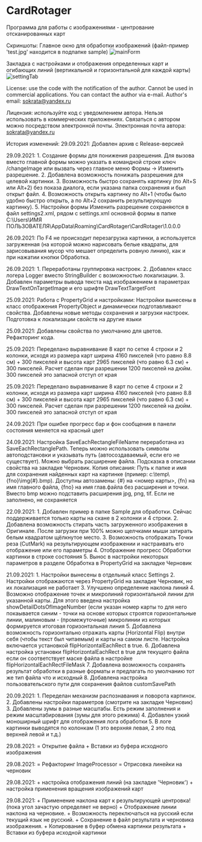 # CardRotager
Программа для работы с изображениями - центрование отсканированных карт

Скриншоты: Главное окно для обработки изображений (файл-пример 'test.jpg' находится в подпапке sample)
![mainForm](https://user-images.githubusercontent.com/17400519/135347407-edb79c62-1d04-43e7-a40d-39387d920bf8.jpg)

Закладка с настройками и отображения определенных карт и огибающих линий (вертикальной и горизонтальной для каждой карты)
![settingTab](https://user-images.githubusercontent.com/17400519/135347426-149e0339-66f7-4803-be03-36e8120002a1.jpg)


﻿License: use the code with the notification of the author. Cannot be used in commercial applications. You can contact the author via e-mail. Author's email: sokrata@yandex.ru
  
Лицензия: используйте код с уведомлением автора. Нельзя использовать в коммерческих приложениях. Связаться с автором можно посредством электронной почты. Электронная почта автора: sokrata@yandex.ru

История изменений:
29.09.2021: Добавлен архив с Release-версией

29.09.2021: 1. Создание формы для понижения разрешения. Для вызова вместо главной формы можно указать в командной строке ключ /changeImage или вызвать через главное меню Формы -> Изменить разрешение. 
2. Добавлена возможность понижать разрешения для целевой картинки. 
3. Возможность быстро сохранять картинку (по Alt+S или Alt+2) без показа диалога, если указана папка сохранения и был открыт файл. 
4. Возможность открыть картинку по Alt+1 (чтобы было удобно быстро открыть, а по Alt+2 сохранить результирующую картинку). 
5. Настройки формы Изменить разрешение сохраняются в файл settings2.xml, рядом с settings.xml основной формы в папке C:\Users\ИМЯ ПОЛЬЗОВАТЕЛЯ\AppData\Roaming\CardRotager\CardRotager\1.0.0.0

26.09.2021: По F4 не происходит перезагрузка картинки, а используется загруженная (на которой можно нарисовать белые квадраты, для зарисовывания мусор что мешает определить ровную линию), как и при нажатии кнопки Обработка.

26.09.2021: 1. Переработаны группировка настроек. 
2. Добавлен класс логера Logger вместо StringBuilder с возможностью локализации. 
3. Добавлен параметры вывода текста над изображением в параметрах DrawTextOnTargetImage и его шрифте DrawTextTargetFont

25.09.2021: Работа с PropertyGrid и настройками: Настройки вынесены в класс отображения PropertyObject и динамически подготавливают свойства. Добавлены новые методы сохранения и загрузки настроек. Подготовка к локализации свойств на другие языки

25.09.2021: Добавлены свойства по умолчанию для цветов. Рефакторинг кода.

25.09.2021: Переделано выравнивание 8 карт по сетке 4 строки и 2 колонки, исходя из размера карт ширина 4160 пикселей (что равно 8.8 см) + 300 пикселей и высота карт 2965 пикселей (что равно 6.3 см) + 300 пикселей. Расчет сделан при разрешении 1200 пикселей на дюйм. 300 пикселей это запасной отступ от края

25.09.2021: Переделано выравнивание 8 карт по сетке 4 строки и 2 колонки, исходя из размера карт ширина 4160 пикселей (что равно 8.8 см) + 300 пикселей и высота карт 2965 пикселей (что равно 6.3 см) + 300 пикселей. Расчет сделан при разрешении 1200 пикселей на дюйм. 300 пикселей это запасной отступ от края

24.09.2021: При ошибке прогресс бар и фон сообщения в панели состояния меняется на красный цвет

24.09.2021: Настройка SaveEachRectangleFileName переработана из SaveEachRectanglePath. Теперь можно использовать символы автоподстановки и указывать путь (автосоздаваемый, если его не существует). Можно выбрать расширение файла. Подсказка в описании свойства на закладке Черновик. Копия описания: Путь к папке и имя для сохранения найденных карт на картинке (пример: c:\\temp\\{fno}\\img{#}.bmp). Доступны автозамены: {#} на <номер карты>, {fn} на имя главного файла, {fno} на имя глав.файла без расширения и точки. Вместо bmp можно подставить расширения jpg, png, tif. Если не заполнено, не сохраняется

22.09.2021: 1. Добавлен пример в папке Sample для обработки. Сейчас поддерживается только карты на скане в 2 колонки и 4 строки. 
2. Добавлена возможность стирать часть загруженного изображения в Оригинале. После загрузки при 100% можно щелчками мыши затирать белым квадратом щёлкнутое место. 
3. Возможность отображать Точки реза (CutMark) на результирующем изображении и настраивать его отображение или его параметры 
4. Отображение прогресс Обработки картинки в строке состояния 
5. Вынос в настройки некоторых параметров в разделе Обработка в PropertyGrid на закладке Черновик

21.09.2021: 1. Настройки вынесены в отдельный класс Settings 
2. Настройки отображаются через PropertyGrid на закладке Черновик, но их локализация не работает 
3. Улучшено определение наклона линий
4. Возможно отображение точек и микролиний горизонтальной линии для указанной карты. Для этого введена настройка showDetailDotsOfImageNumber (если указан номер карты то для него покаывается синим - точки на основе которых строятся горизонтальные линии, малиновым - (промежуточные) микролинии из которых формируется итоговая горизонтальная линия 
5. Добавлена возможность горизонтально отражать карты (Horizontal Flip) внутри себя (чтобы текст был читаемым) и карты на самом листе. Настройка включается установкой flipHorizontalEachRect в true. 
6. Добавлена настройка установки flipHorizontalEachRect в true для текущего файла если он соответствует маске файла  в настройке flipHorizontalEachRectFileMask 
7. Добавлена возможность сохранять результат обработки в разные форматы и предлагать по умолчанию тот же тип файла что и исходный 
8. Добавлена настройка пользовательского пути для сохранения файлов customSavePath

20.09.2021: 1. Переделан механизм распознавания и поворота картинок. 
2. Добавлены настройки параметров (смотрите на закладке Черновик) 
3. Добавлены зумы в разные масштабы. Есть режим заполнения и режим масштабирования (зумы для этого режима) 
4. Добавлен узкий моноширный шрифт для отображения лога обработки 
5. В логе картинки выводятся по колонкам (1 это верхняя левая, 2 это под верхней левой и т.д.)

29.08.2021: = Открытие файла + Вставки из буфера исходного изображения

29.08.2021: = Рефакторинг ImageProcessor = Отрисовка линейки на черновик

29.08.2021: + настройка отображения линий (на закладке 'Черновик') + настройка применения вращения изображений карт

29.08.2021: + Применение наклона карт к результирующей центровка! (пока угол зачастую определяет не верно) + Отображение линии наклона на черновике. + Возможность переключаться на русский если текущий язык не русский. + Сохранение в файл результата и черновика изображения. + Копирование в буфер обмена картинки результата + Вставки из буфера исходной картинки

